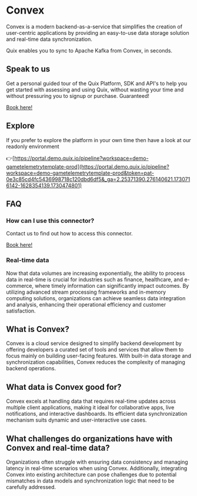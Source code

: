<!--[tech-name]-->
# Convex

<!--[blurb-about-tech]-->
Convex is a modern backend-as-a-service that simplifies the creation of user-centric applications by providing an easy-to-use data storage solution and real-time data synchronization.

Quix enables you to sync to Apache Kafka <span id="to_or_from">from</span> <span id="techname">Convex</span>, in seconds.

## Speak to us

Get a personal guided tour of the Quix Platform, SDK and API's to help you get started with assessing and using Quix, without wasting your time and without pressuring you to signup or purchase. Guaranteed!

[Book here!](https://quix.io/book-a-demo)

## Explore

If you prefer to explore the platform in your own time then have a look at our readonly environment

👉[https://portal.demo.quix.io/pipeline?workspace=demo-gametelemetrytemplate-prod](https://portal.demo.quix.io/pipeline?workspace=demo-gametelemetrytemplate-prod&token=pat-0e3c85cd4fc5436998718c120dbd6df5&_ga=2.25371390.276140621.1730716142-1628354139.1730474801)

## FAQ 

### How can I use this connector?

Contact us to find out how to access this connector.

[Book here!](https://quix.io/book-a-demo)

### Real-time data

Now that data volumes are increasing exponentially, the ability to process data in real-time is crucial for industries such as finance, healthcare, and e-commerce, where timely information can significantly impact outcomes. By utilizing advanced stream processing frameworks and in-memory computing solutions, organizations can achieve seamless data integration and analysis, enhancing their operational efficiency and customer satisfaction.

## What is <span id="techname">Convex</span>?

<!--[tech-seo-text]-->
Convex is a cloud service designed to simplify backend development by offering developers a curated set of tools and services that allow them to focus mainly on building user-facing features. With built-in data storage and synchronization capabilities, Convex reduces the complexity of managing backend operations.

## What data is <span id="techname">Convex</span> good for?

<!--[tech-data-seo-text]-->
Convex excels at handling data that requires real-time updates across multiple client applications, making it ideal for collaborative apps, live notifications, and interactive dashboards. Its efficient data synchronization mechanism suits dynamic and user-interactive use cases.

## What challenges do organizations have with <span id="techname">Convex</span> and real-time data?

<!--[tech-challenges-seo-text]-->
Organizations often struggle with ensuring data consistency and managing latency in real-time scenarios when using Convex. Additionally, integrating Convex into existing architecture can pose challenges due to potential mismatches in data models and synchronization logic that need to be carefully addressed.
